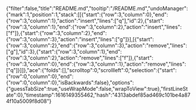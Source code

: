 {"filter":false,"title":"README.md","tooltip":"/README.md","undoManager":{"mark":1,"position":1,"stack":[[{"start":{"row":3,"column":0},"end":{"row":3,"column":1},"action":"insert","lines":["q"],"id":2},{"start":{"row":3,"column":1},"end":{"row":3,"column":2},"action":"insert","lines":["f"]},{"start":{"row":3,"column":2},"end":{"row":3,"column":3},"action":"insert","lines":["g"]}],[{"start":{"row":3,"column":2},"end":{"row":3,"column":3},"action":"remove","lines":["g"],"id":3},{"start":{"row":3,"column":1},"end":{"row":3,"column":2},"action":"remove","lines":["f"]},{"start":{"row":3,"column":0},"end":{"row":3,"column":1},"action":"remove","lines":["q"]}]]},"ace":{"folds":[],"scrolltop":0,"scrollleft":0,"selection":{"start":{"row":0,"column":0},"end":{"row":0,"column":0},"isBackwards":false},"options":{"guessTabSize":true,"useWrapMode":false,"wrapToView":true},"firstLineState":0},"timestamp":1616149355462,"hash":"4313abdef85ad469c101be4a874f10a5009f8d08"}